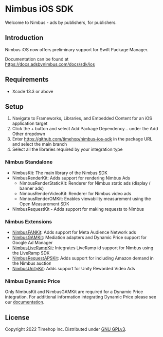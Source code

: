 # Nimbus iOS SDK

Welcome to Nimbus - ads by publishers, for publishers.

## Introduction

Nimbus iOS now offers preliminary support for Swift Package Manager. 

Documentation can be found at https://docs.adsbynimbus.com/docs/sdk/ios

## Requirements

- Xcode 13.3 or above

## Setup

1. Navigate to Frameworks, Libraries, and Embedded Content for an iOS application target 
2. Click the + button and select Add Package Dependency... under the Add Other dropdown
3. Enter https://github.com/timehop/nimbus-ios-sdk in the package URL and select the main branch
4. Select all the libraries required by your integration type

### Nimbus Standalone

- NimbusKit: The main library of the Nimbus SDK
- NimbusRenderKit: Adds support for rendering Nimbus Ads
  - NimbusRenderStaticKit: Renderer for Nimbus static ads (display / banner ads)
  - NimbusRenderVideoKit: Renderer for Nimbus video ads
  - NimbusRenderOMKit: Enables viewability measurement using the Open Measurement SDK
- NimbusRequestKit - Adds support for making requests to Nimbus

### Nimbus Extensions

- [NimbusFANKit](Sources/NimbusFANKit): Adds support for Meta Audience Network ads
- [NimbusGAMKit](Sources/NimbusGAMKit): Mediation adapters and Dynamic Price support for Google Ad Manager
- [NimbusLiveRampKit](Sources/NimbusLiveRampKit): Integrates LiveRamp id support for Nimbus using the LiveRamp SDK 
- [NimbusRequestAPSKit](Sources/NimbusRequestAPSKit): Adds support for including Amazon demand in the Nimbus auction
- [NimbusUnityKit](Sources/NimbusUnityKit): Adds support for Unity Rewarded Video Ads

### Nimbus Dynamic Price

Only NimbusKit and NimbusGAMKit are required for a Dynamic Price integration. For additional information integrating
Dynamic Price please see our [documentation](https://docs.adsbynimbus.com/docs/sdk/dynamic-price).

## License

Copyright 2022 Timehop Inc. Distributed under [GNU GPLv3](LICENSE).

